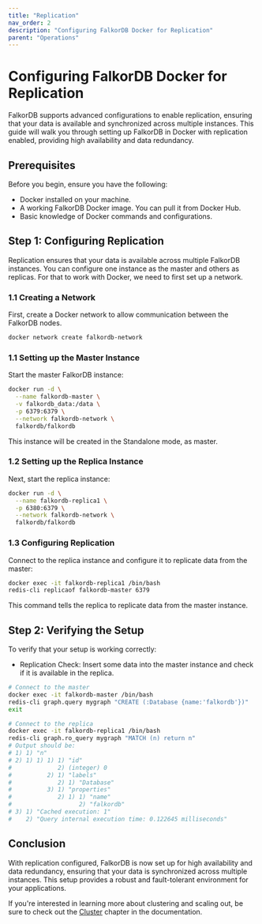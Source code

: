 ```yaml
---
title: "Replication"
nav_order: 2
description: "Configuring FalkorDB Docker for Replication"
parent: "Operations"
---
```


# Configuring FalkorDB Docker for Replication

FalkorDB supports advanced configurations to enable replication, ensuring that your data is available and synchronized across multiple instances. This guide will walk you through setting up FalkorDB in Docker with replication enabled, providing high availability and data redundancy.

## Prerequisites

Before you begin, ensure you have the following:

* Docker installed on your machine.
* A working FalkorDB Docker image. You can pull it from Docker Hub.
* Basic knowledge of Docker commands and configurations.

## Step 1: Configuring Replication

Replication ensures that your data is available across multiple FalkorDB instances. You can configure one instance as the master and others as replicas.
For that to work with Docker, we need to first set up a network.

### 1.1 Creating a Network

First, create a Docker network to allow communication between the FalkorDB nodes.

```bash
docker network create falkordb-network
```

### 1.1 Setting up the Master Instance

Start the master FalkorDB instance:

```bash
docker run -d \
  --name falkordb-master \
  -v falkordb_data:/data \
  -p 6379:6379 \
  --network falkordb-network \
  falkordb/falkordb
```

This instance will be created in the Standalone mode, as master.

### 1.2 Setting up the Replica Instance

Next, start the replica instance:

```bash
docker run -d \
  --name falkordb-replica1 \
  -p 6380:6379 \
  --network falkordb-network \
  falkordb/falkordb
```

### 1.3 Configuring Replication

Connect to the replica instance and configure it to replicate data from the master:

```bash
docker exec -it falkordb-replica1 /bin/bash 
redis-cli replicaof falkordb-master 6379
```

This command tells the replica to replicate data from the master instance.

## Step 2: Verifying the Setup

To verify that your setup is working correctly:

* Replication Check: Insert some data into the master instance and check if it is available in the replica.

```bash
# Connect to the master
docker exec -it falkordb-master /bin/bash
redis-cli graph.query mygraph "CREATE (:Database {name:'falkordb'})"
exit

# Connect to the replica
docker exec -it falkordb-replica1 /bin/bash
redis-cli graph.ro_query mygraph "MATCH (n) return n"
# Output should be:
# 1) 1) "n"
# 2) 1) 1) 1) 1) "id"
#             2) (integer) 0
#          2) 1) "labels"
#             2) 1) "Database"
#          3) 1) "properties"
#             2) 1) 1) "name"
#                   2) "falkordb"
# 3) 1) "Cached execution: 1"
#    2) "Query internal execution time: 0.122645 milliseconds"
```

## Conclusion

With replication configured, FalkorDB is now set up for high availability and data redundancy, ensuring that your data is synchronized across multiple instances. This setup provides a robust and fault-tolerant environment for your applications.

If you're interested in learning more about clustering and scaling out, be sure to check out the [Cluster](/operations/cluster) chapter in the documentation.